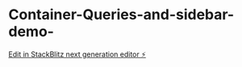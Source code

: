 # Container-Queries-and-sidebar-demo-

[Edit in StackBlitz next generation editor ⚡️](https://stackblitz.com/~/github.com/Pieter1821/Container-Queries-and-sidebar-demo-)